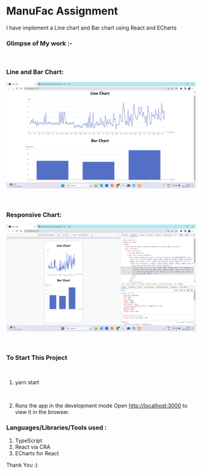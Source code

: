 # ManuFac Assignment

I have implement a Line chart and Bar chart using React and ECharts 


### Glimpse of My work :-

<br>



### Line and Bar Chart:

![Line](https://github.com/lokeshahire/ManufacAssignment/blob/master/src/images/Line%20And%20Bar%20Chart.png?raw=true)
<br>
<br>
<br>

### Responsive Chart:

![Responsive](https://github.com/lokeshahire/ManufacAssignment/blob/master/src/images/Responsive.png?raw=true)
<br>
<br>
<br>




### To Start This Project 

<br>

1. yarn start
<br>

2. Runs the app in the development mode
Open [http://localhost:3000](http://localhost:3000) to view it in the browser.


### Languages/Libraries/Tools used : 

1. TypeScript
2. React via CRA
4. ECharts for React


Thank You :)
